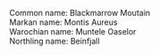 Common name: Blackmarrow Moutain  
Markan name: Montis Aureus  
Warochian name: Muntele Oaselor  
Northling name: Beinfjall  